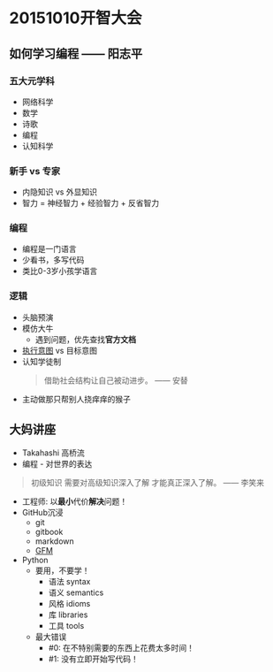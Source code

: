 # 20151010开智大会
## 如何学习编程 —— 阳志平
### 五大元学科
* 网络科学
* 数学
* 诗歌
* 编程
* 认知科学

### 新手 vs 专家
* 内隐知识 vs 外显知识
* 智力 = 神经智力 + 经验智力 + 反省智力 

### 编程
* 编程是一门语言
* 少看书，多写代码
* 类比0-3岁小孩学语言

### 逻辑
* 头脑预演
* 模仿大牛
  * 遇到问题，优先查找**官方文档**
* [执行意图](http://www.yangzhiping.com/psy/implementation-intentions.html) vs 目标意图
* 认知学徒制
  > 借助社会结构让自己被动进步。
  >     —— 安替
* 主动做那只帮别人挠痒痒的猴子

## 大妈讲座
* Takahashi 高桥流
* 编程 - 对世界的表达


> 初级知识
> 需要对高级知识深入了解
> 才能真正深入了解。
> —— 李笑来

* 工程师: 以**最小**代价**解决**问题！
* GitHub沉浸
  * git
  * gitbook
  * markdown
  * [GFM](https://help.github.com/articles/github-flavored-markdown/)
* Python
  * 要用，不要学！
	  * 语法 syntax
	  * 语义 semantics
	  * 风格 idioms
	  * 库 libraries
	  * 工具 tools
  * 最大错误
    * #0: 在不特别需要的东西上花费太多时间！
    * #1: 没有立即开始写代码！
    
 


